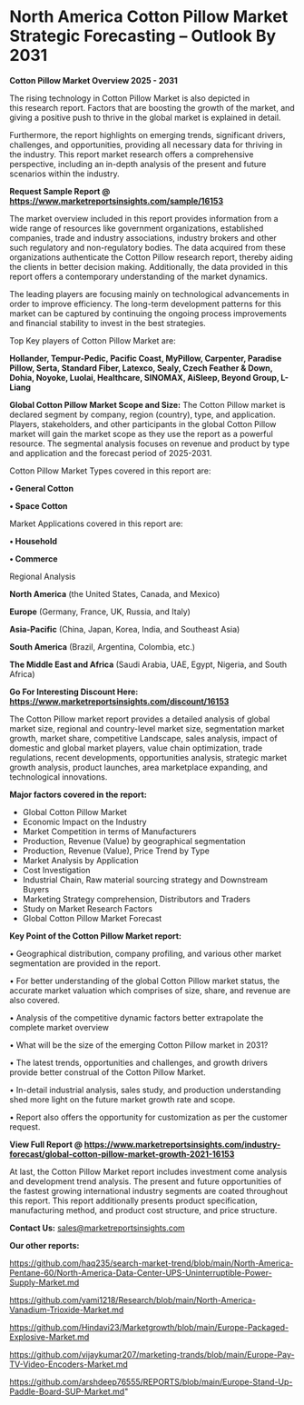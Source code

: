 # North America Cotton Pillow Market Strategic Forecasting – Outlook By 2031

<Strong> Cotton Pillow Market Overview 2025 - 2031</strong>

The rising technology in Cotton Pillow Market is also depicted in this research report. Factors that are boosting the growth of the market, and giving a positive push to thrive in the global market is explained in detail.

Furthermore, the report highlights on emerging trends, significant drivers, challenges, and opportunities, providing all necessary data for thriving in the industry. This report market research offers a comprehensive perspective, including an in-depth analysis of the present and future scenarios within the industry.

<strong>Request Sample Report @ <a href=https://www.marketreportsinsights.com/sample/16153>https://www.marketreportsinsights.com/sample/16153</a></strong>

The market overview included in this report provides information from a wide range of resources like government organizations, established companies, trade and industry associations, industry brokers and other such regulatory and non-regulatory bodies. The data acquired from these organizations authenticate the Cotton Pillow research report, thereby aiding the clients in better decision making. Additionally, the data provided in this report offers a contemporary understanding of the market dynamics.

The leading players are focusing mainly on technological advancements in order to improve efficiency. The long-term development patterns for this market can be captured by continuing the ongoing process improvements and financial stability to invest in the best strategies.

Top Key players of Cotton Pillow Market are:

<strong>Hollander, Tempur-Pedic, Pacific Coast, MyPillow, Carpenter, Paradise Pillow, Serta, Standard Fiber, Latexco, Sealy, Czech Feather & Down, Dohia, Noyoke, Luolai, Healthcare, SINOMAX, AiSleep, Beyond Group, L-Liang</strong>

<strong><b>Global Cotton Pillow Market Scope and Size:</b></strong>
The Cotton Pillow market is declared segment by company, region (country), type, and application. Players, stakeholders, and other participants in the global Cotton Pillow market will gain the market scope as they use the report as a powerful resource. The segmental analysis focuses on revenue and product by type and application and the forecast period of 2025-2031.

Cotton Pillow Market Types covered in this report are:

<strong>• General Cotton

• Space Cotton</strong>

Market Applications covered in this report are:

<strong>• Household

• Commerce</strong> 

Regional Analysis

<strong>North America</strong> (the United States, Canada, and Mexico)

<strong>Europe</strong> (Germany, France, UK, Russia, and Italy)

<strong>Asia-Pacific</strong> (China, Japan, Korea, India, and Southeast Asia)

<strong>South America</strong> (Brazil, Argentina, Colombia, etc.)

<strong>The Middle East and Africa</strong> (Saudi Arabia, UAE, Egypt, Nigeria, and South Africa)

<strong>Go For Interesting Discount Here: <a href=https://www.marketreportsinsights.com/discount/16153>https://www.marketreportsinsights.com/discount/16153</a></strong>

The Cotton Pillow market report provides a detailed analysis of global market size, regional and country-level market size, segmentation market growth, market share, competitive Landscape, sales analysis, impact of domestic and global market players, value chain optimization, trade regulations, recent developments, opportunities analysis, strategic market growth analysis, product launches, area marketplace expanding, and technological innovations.

<strong><b>Major factors covered in the report:</b></strong>
<ul>
  <li>Global Cotton Pillow Market </li>
  <li>Economic Impact on the Industry</li>
  <li>Market Competition in terms of Manufacturers</li>
  <li>Production, Revenue (Value) by geographical segmentation</li>
  <li>Production, Revenue (Value), Price Trend by Type</li>
  <li>Market Analysis by Application</li>
  <li>Cost Investigation</li>
  <li>Industrial Chain, Raw material sourcing strategy and Downstream Buyers</li>
  <li>Marketing Strategy comprehension, Distributors and Traders</li>
  <li>Study on Market Research Factors</li>
  <li>Global Cotton Pillow Market Forecast</li>
</ul>

<strong><b>Key Point of the Cotton Pillow Market report:</b></strong>

• Geographical distribution, company profiling, and various other market segmentation are provided in the report.

• For better understanding of the global Cotton Pillow market status, the accurate market valuation which comprises of size, share, and revenue are also covered.

• Analysis of the competitive dynamic factors better extrapolate the complete market overview

• What will be the size of the emerging Cotton Pillow market in 2031?

• The latest trends, opportunities and challenges, and growth drivers provide better construal of the Cotton Pillow Market.

• In-detail industrial analysis, sales study, and production understanding shed more light on the future market growth rate and scope.

• Report also offers the opportunity for customization as per the customer request.

<strong><b>View Full Report @ <a href=https://www.marketreportsinsights.com/industry-forecast/global-cotton-pillow-market-growth-2021-16153>https://www.marketreportsinsights.com/industry-forecast/global-cotton-pillow-market-growth-2021-16153</a></b></strong>


At last, the Cotton Pillow Market report includes investment come analysis and development trend analysis. The present and future opportunities of the fastest growing international industry segments are coated throughout this report. This report additionally presents product specification, manufacturing method, and product cost structure, and price structure.

<strong>Contact Us:</strong>
sales@marketreportsinsights.com

<strong>Our other reports:</strong>

<a href=https://github.com/haq235/search-market-trend/blob/main/North-America-Pentane-60/North-America-Data-Center-UPS-Uninterruptible-Power-Supply-Market.md>https://github.com/haq235/search-market-trend/blob/main/North-America-Pentane-60/North-America-Data-Center-UPS-Uninterruptible-Power-Supply-Market.md</a>

<a href=https://github.com/yami1218/Research/blob/main/North-America-Vanadium-Trioxide-Market.md>https://github.com/yami1218/Research/blob/main/North-America-Vanadium-Trioxide-Market.md</a>

<a href=https://github.com/Hindavi23/Marketgrowth/blob/main/Europe-Packaged-Explosive-Market.md>https://github.com/Hindavi23/Marketgrowth/blob/main/Europe-Packaged-Explosive-Market.md</a>

<a href=https://github.com/vijaykumar207/marketing-trands/blob/main/Europe-Pay-TV-Video-Encoders-Market.md>https://github.com/vijaykumar207/marketing-trands/blob/main/Europe-Pay-TV-Video-Encoders-Market.md</a>

<a href=https://github.com/arshdeep76555/REPORTS/blob/main/Europe-Stand-Up-Paddle-Board-SUP-Market.md>https://github.com/arshdeep76555/REPORTS/blob/main/Europe-Stand-Up-Paddle-Board-SUP-Market.md</a>"
